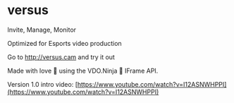 # versus

Invite, Manage, Monitor

Optimized for Esports video production


Go to http://versus.cam and try it out


Made with love 💖 using the VDO.Ninja 🥷 IFrame API.

Version 1.0 intro video: [https://www.youtube.com/watch?v=I12ASNWHPPI](https://www.youtube.com/watch?v=I12ASNWHPPI)
